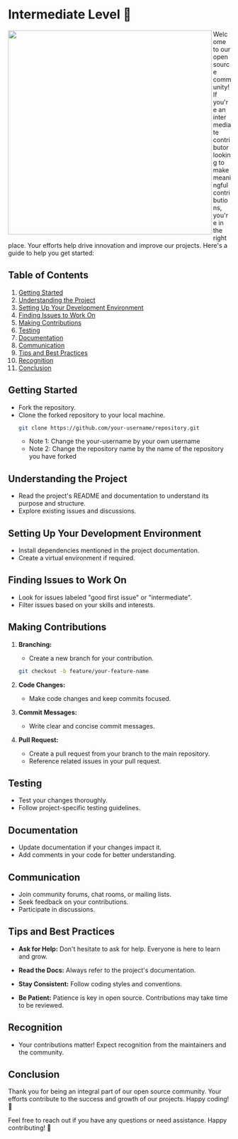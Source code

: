# Intermediate Level 🚀

<img align="left" width="460" src="https://github.com/NebulaTris/oss101/assets/94922914/0faa04b9-f936-4836-9d4d-05ee71b087db">

Welcome to our open source community! If you're an intermediate contributor looking to make meaningful contributions, you're in the right place. Your efforts help drive innovation and improve our projects. Here's a guide to help you get started:

## Table of Contents
1. [Getting Started](#getting-started)
2. [Understanding the Project](#understanding-the-project)
3. [Setting Up Your Development Environment](#setting-up-your-development-environment)
4. [Finding Issues to Work On](#finding-issues-to-work-on)
5. [Making Contributions](#making-contributions)
6. [Testing](#testing)
7. [Documentation](#documentation)
8. [Communication](#communication)
9. [Tips and Best Practices](#tips-and-best-practices)
10. [Recognition](#recognition)
11. [Conclusion](#conclusion)

## Getting Started
- Fork the repository.
- Clone the forked repository to your local machine.
  ```bash
  git clone https://github.com/your-username/repository.git
  ```
   - Note 1: Change the your-username by your own username
   - Note 2: Change the repository name by the name of the repository you have forked
     
## Understanding the Project
- Read the project's README and documentation to understand its purpose and structure.
- Explore existing issues and discussions.

## Setting Up Your Development Environment
- Install dependencies mentioned in the project documentation.
- Create a virtual environment if required.

## Finding Issues to Work On
- Look for issues labeled "good first issue" or "intermediate".
- Filter issues based on your skills and interests.
  
## Making Contributions
1. **Branching:**
   - Create a new branch for your contribution.
   ```bash
   git checkout -b feature/your-feature-name
   ```

2. **Code Changes:**
   - Make code changes and keep commits focused.

3. **Commit Messages:**
   - Write clear and concise commit messages.

4. **Pull Request:**
   - Create a pull request from your branch to the main repository.
   - Reference related issues in your pull request.

## Testing
- Test your changes thoroughly.
- Follow project-specific testing guidelines.

## Documentation
- Update documentation if your changes impact it.
- Add comments in your code for better understanding.

## Communication
- Join community forums, chat rooms, or mailing lists.
- Seek feedback on your contributions.
- Participate in discussions.

## Tips and Best Practices
- **Ask for Help:**
  Don't hesitate to ask for help. Everyone is here to learn and grow.

- **Read the Docs:**
  Always refer to the project's documentation.

- **Stay Consistent:**
  Follow coding styles and conventions.

- **Be Patient:**
  Patience is key in open source. Contributions may take time to be reviewed.

## Recognition
- Your contributions matter! Expect recognition from the maintainers and the community.

## Conclusion
Thank you for being an integral part of our open source community. Your efforts contribute to the success and growth of our projects. Happy coding! 🎉

Feel free to reach out if you have any questions or need assistance. Happy contributing! 🚀
